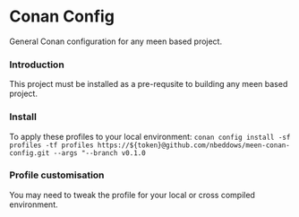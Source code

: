 # Conan Config
General Conan configuration for any meen based project.
### Introduction
This project must be installed as a pre-requsite to building any meen based project.
### Install
To apply these profiles to your local environment:
`conan config install -sf profiles -tf profiles https://${token}@github.com/nbeddows/meen-conan-config.git --args "--branch v0.1.0`
### Profile customisation
You may need to tweak the profile for your local or cross compiled environment.